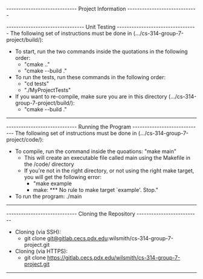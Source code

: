 ----------------------------- Project Information -----------------------------

-------------------------------- Unit Testing ---------------------------------
The following set of instructions must be done in
(.../cs-314-group-7-project/build/):
- To start, run the two commands inside the quotations in the following order:
    - "cmake .."
    - "cmake --build ."
- To run the tests, run these commands in the following order:
    - "cd tests"
    - "./MyProjectTests"
- If you want to re-compile, make sure you are in this directory
(.../cs-314-group-7-project/build/):
    - "cmake --build ."
-------------------------------------------------------------------------------

----------------------------- Running the Program -----------------------------
The following set of instructions must be done in (.../cs-314-group-7-project/code/):
- To compile, run the command inside the quoations: "make main"
    - This will create an executable file called main using the Makefile in the /code/ directory
    - If you're not in the right directory, or not using the right make target, you will get the following error:
        - "make example
        - make: *** No rule to make target `example'.  Stop."
- To run the program: ./main
-------------------------------------------------------------------------------

----------------------------- Cloning the Repository --------------------------
- Cloning (via SSH):
    - git clone git@gitlab.cecs.pdx.edu:wilsmith/cs-314-group-7-project.git
- Cloning (via HTTPS):
    - git clone https://gitlab.cecs.pdx.edu/wilsmith/cs-314-group-7-project.git
-------------------------------------------------------------------------------
